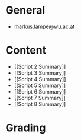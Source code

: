 # General
- markus.lampe@wu.ac.at

# Content
- [[Script 2 Summary]]
- [[Script 3 Summary]]
- [[Script 4 Summary]]
- [[Script 5 Summary]]
- [[Script 6 Summary]]
- [[Script 7 Summary]]
- [[Script 8 Summary]]
# Grading